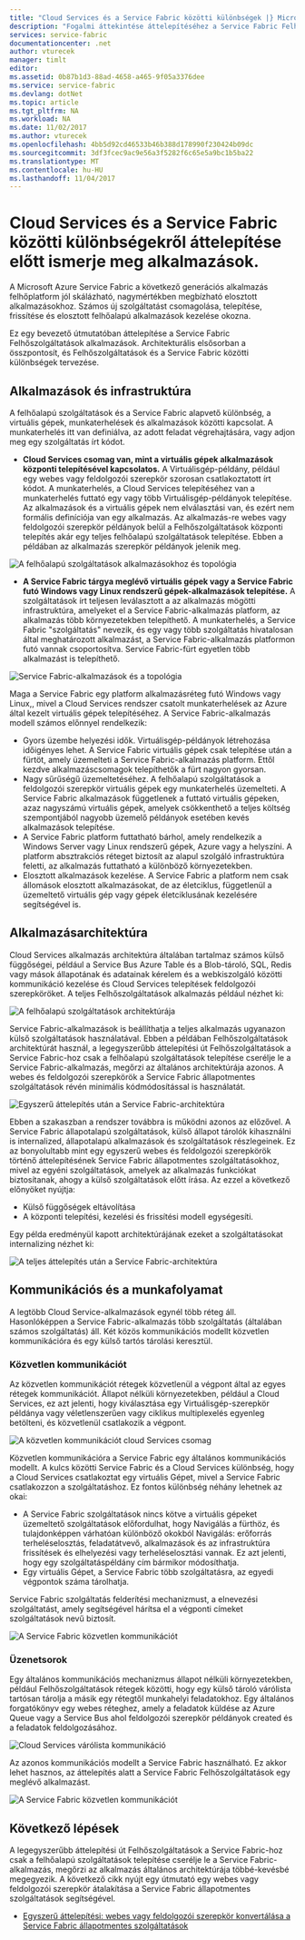 ```yaml
---
title: "Cloud Services és a Service Fabric közötti különbségek |} Microsoft Docs"
description: "Fogalmi áttekintése áttelepítéséhez a Service Fabric Felhőszolgáltatások alkalmazások."
services: service-fabric
documentationcenter: .net
author: vturecek
manager: timlt
editor: 
ms.assetid: 0b87b1d3-88ad-4658-a465-9f05a3376dee
ms.service: service-fabric
ms.devlang: dotNet
ms.topic: article
ms.tgt_pltfrm: NA
ms.workload: NA
ms.date: 11/02/2017
ms.author: vturecek
ms.openlocfilehash: 4bb5d92cd46533b46b388d178990f230424b09dc
ms.sourcegitcommit: 3df3fcec9ac9e56a3f5282f6c65e5a9bc1b5ba22
ms.translationtype: MT
ms.contentlocale: hu-HU
ms.lasthandoff: 11/04/2017
---
```

# <a name="learn-about-the-differences-between-cloud-services-and-service-fabric-before-migrating-applications"></a>Cloud Services és a Service Fabric közötti különbségekről áttelepítése előtt ismerje meg alkalmazások.
A Microsoft Azure Service Fabric a következő generációs alkalmazás felhőplatform jól skálázható, nagymértékben megbízható elosztott alkalmazásokhoz. Számos új szolgáltatást csomagolása, telepítése, frissítése és elosztott felhőalapú alkalmazások kezelése okozna. 

Ez egy bevezető útmutatóban áttelepítése a Service Fabric Felhőszolgáltatások alkalmazások. Architekturális elsősorban a összpontosít, és Felhőszolgáltatások és a Service Fabric közötti különbségek tervezése.

## <a name="applications-and-infrastructure"></a>Alkalmazások és infrastruktúra
A felhőalapú szolgáltatások és a Service Fabric alapvető különbség, a virtuális gépek, munkaterhelések és alkalmazások közötti kapcsolat. A munkaterhelés itt van definiálva, az adott feladat végrehajtására, vagy adjon meg egy szolgáltatás írt kódot.

* **Cloud Services csomag van, mint a virtuális gépek alkalmazások központi telepítésével kapcsolatos.** A Virtuálisgép-példány, például egy webes vagy feldolgozói szerepkör szorosan csatlakoztatott írt kódot. A munkaterhelés, a Cloud Services telepítéséhez van a munkaterhelés futtató egy vagy több Virtuálisgép-példányok telepítése. Az alkalmazások és a virtuális gépek nem elválasztási van, és ezért nem formális definíciója van egy alkalmazás. Az alkalmazás-re webes vagy feldolgozói szerepkör példányok belül a Felhőszolgáltatások központi telepítés akár egy teljes felhőalapú szolgáltatások telepítése. Ebben a példában az alkalmazás szerepkör példányok jelenik meg.

![A felhőalapú szolgáltatások alkalmazásokhoz és topológia][1]

* **A Service Fabric tárgya meglévő virtuális gépek vagy a Service Fabric futó Windows vagy Linux rendszerű gépek-alkalmazások telepítése.** A szolgáltatások írt teljesen leválasztott a az alkalmazás mögötti infrastruktúra, amelyeket el a Service Fabric-alkalmazás platform, az alkalmazás több környezetekben telepíthető. A munkaterhelés, a Service Fabric "szolgáltatás" nevezik, és egy vagy több szolgáltatás hivatalosan által meghatározott alkalmazást, a Service Fabric-alkalmazás platformon futó vannak csoportosítva. Service Fabric-fürt egyetlen több alkalmazást is telepíthető.

![Service Fabric-alkalmazások és a topológia][2]

Maga a Service Fabric egy platform alkalmazásréteg futó Windows vagy Linux,, mivel a Cloud Services rendszer csatolt munkaterhelések az Azure által kezelt virtuális gépek telepítéséhez.
A Service Fabric-alkalmazás modell számos előnnyel rendelkezik:

* Gyors üzembe helyezési idők. Virtuálisgép-példányok létrehozása időigényes lehet. A Service Fabric virtuális gépek csak telepítése után a fürtöt, amely üzemelteti a Service Fabric-alkalmazás platform. Ettől kezdve alkalmazáscsomagok telepíthetők a fürt nagyon gyorsan.
* Nagy sűrűségű üzemeltetéséhez. A felhőalapú szolgáltatások a feldolgozói szerepkör virtuális gépek egy munkaterhelés üzemelteti. A Service Fabric alkalmazások függetlenek a futtató virtuális gépeken, azaz nagyszámú virtuális gépek, amelyek csökkenthető a teljes költség szempontjából nagyobb üzemelő példányok esetében kevés alkalmazások telepítése.
* A Service Fabric platform futtatható bárhol, amely rendelkezik a Windows Server vagy Linux rendszerű gépek, Azure vagy a helyszíni. A platform absztrakciós réteget biztosít az alapul szolgáló infrastruktúra feletti, az alkalmazás futtatható a különböző környezetekben. 
* Elosztott alkalmazások kezelése. A Service Fabric a platform nem csak állomások elosztott alkalmazásokat, de az életciklus, függetlenül a üzemeltető virtuális gép vagy gépek életciklusának kezelésére segítségével is.

## <a name="application-architecture"></a>Alkalmazásarchitektúra
Cloud Services alkalmazás architektúra általában tartalmaz számos külső függőségei, például a Service Bus Azure Table és a Blob-tároló, SQL, Redis vagy mások állapotának és adatainak kérelem és a webkiszolgáló közötti kommunikáció kezelése és Cloud Services telepítések feldolgozói szerepköröket. A teljes Felhőszolgáltatások alkalmazás például nézhet ki:  

![A felhőalapú szolgáltatások architektúrája][9]

Service Fabric-alkalmazások is beállíthatja a teljes alkalmazás ugyanazon külső szolgáltatások használatával. Ebben a példában Felhőszolgáltatások architektúrát használ, a legegyszerűbb áttelepítési út Felhőszolgáltatások a Service Fabric-hoz csak a felhőalapú szolgáltatások telepítése cserélje le a Service Fabric-alkalmazás, megőrzi az általános architektúrája azonos. A webes és feldolgozói szerepkörök a Service Fabric állapotmentes szolgáltatások révén minimális kódmódosítással is használatát.

![Egyszerű áttelepítés után a Service Fabric-architektúra][10]

Ebben a szakaszban a rendszer továbbra is működni azonos az előzővel. A Service Fabric állapotalapú szolgáltatások, külső állapot tárolók kihasználni is internalized, állapotalapú alkalmazások és szolgáltatások részlegeinek. Ez az bonyolultabb mint egy egyszerű webes és feldolgozói szerepkörök történő áttelepítésének Service Fabric állapotmentes szolgáltatásokhoz, mivel az egyéni szolgáltatások, amelyek az alkalmazás funkciókat biztosítanak, ahogy a külső szolgáltatások előtt írása. Az ezzel a következő előnyöket nyújtja: 

* Külső függőségek eltávolítása 
* A központi telepítési, kezelési és frissítési modell egységesíti. 

Egy példa eredményül kapott architektúrájának ezeket a szolgáltatásokat internalizing nézhet ki:

![A teljes áttelepítés után a Service Fabric-architektúra][11]

## <a name="communication-and-workflow"></a>Kommunikációs és a munkafolyamat
A legtöbb Cloud Service-alkalmazások egynél több réteg áll. Hasonlóképpen a Service Fabric-alkalmazás több szolgáltatás (általában számos szolgáltatás) áll. Két közös kommunikációs modellt közvetlen kommunikációra és egy külső tartós tárolási keresztül.

### <a name="direct-communication"></a>Közvetlen kommunikációt
Az közvetlen kommunikációt rétegek közvetlenül a végpont által az egyes rétegek kommunikációt. Állapot nélküli környezetekben, például a Cloud Services, ez azt jelenti, hogy kiválasztása egy Virtuálisgép-szerepkör példánya vagy véletlenszerűen vagy ciklikus multiplexelés egyenleg betölteni, és közvetlenül csatlakozik a végpont.

![A közvetlen kommunikációt cloud Services csomag][5]

 Közvetlen kommunikációra a Service Fabric egy általános kommunikációs modellt. A kulcs közötti Service Fabric és a Cloud Services különbség, hogy a Cloud Services csatlakoztat egy virtuális Gépet, mivel a Service Fabric csatlakozzon a szolgáltatáshoz. Ez fontos különbség néhány lehetnek az okai:

* A Service Fabric szolgáltatások nincs kötve a virtuális gépeket üzemeltető szolgáltatások előfordulhat, hogy Navigálás a fürthöz, és tulajdonképpen várhatóan különböző okokból Navigálás: erőforrás terheléselosztás, feladatátvevő, alkalmazások és az infrastruktúra frissítések és elhelyezési vagy terheléselosztási vannak. Ez azt jelenti, hogy egy szolgáltatáspéldány cím bármikor módosíthatja. 
* Egy virtuális Gépet, a Service Fabric több szolgáltatásra, az egyedi végpontok száma tárolhatja.

Service Fabric szolgáltatás felderítési mechanizmust, a elnevezési szolgáltatást, amely segítségével hárítsa el a végponti címeket szolgáltatások nevű biztosít. 

![A Service Fabric közvetlen kommunikációt][6]

### <a name="queues"></a>Üzenetsorok
Egy általános kommunikációs mechanizmus állapot nélküli környezetekben, például Felhőszolgáltatások rétegek közötti, hogy egy külső tároló várólista tartósan tárolja a másik egy rétegtől munkahelyi feladatokhoz. Egy általános forgatókönyv egy webes réteghez, amely a feladatok küldése az Azure Queue vagy a Service Bus ahol feldolgozói szerepkör példányok created és a feladatok feldolgozásához.

![Cloud Services várólista kommunikáció][7]

Az azonos kommunikációs modellt a Service Fabric használható. Ez akkor lehet hasznos, az áttelepítés alatt a Service Fabric Felhőszolgáltatások egy meglévő alkalmazást. 

![A Service Fabric közvetlen kommunikációt][8]

## <a name="next-steps"></a>Következő lépések
A legegyszerűbb áttelepítési út Felhőszolgáltatások a Service Fabric-hoz csak a felhőalapú szolgáltatások telepítése cserélje le a Service Fabric-alkalmazás, megőrzi az alkalmazás általános architektúrája többé-kevésbé megegyezik. A következő cikk nyújt egy útmutató egy webes vagy feldolgozói szerepkör átalakítása a Service Fabric állapotmentes szolgáltatások segítségével.

* [Egyszerű áttelepítési: webes vagy feldolgozói szerepkör konvertálása a Service Fabric állapotmentes szolgáltatások](service-fabric-cloud-services-migration-worker-role-stateless-service.md)

<!--Image references-->
[1]: ./media/service-fabric-cloud-services-migration-differences/topology-cloud-services.png
[2]: ./media/service-fabric-cloud-services-migration-differences/topology-service-fabric.png
[5]: ./media/service-fabric-cloud-services-migration-differences/cloud-service-communication-direct.png
[6]: ./media/service-fabric-cloud-services-migration-differences/service-fabric-communication-direct.png
[7]: ./media/service-fabric-cloud-services-migration-differences/cloud-service-communication-queues.png
[8]: ./media/service-fabric-cloud-services-migration-differences/service-fabric-communication-queues.png
[9]: ./media/service-fabric-cloud-services-migration-differences/cloud-services-architecture.png
[10]: ./media/service-fabric-cloud-services-migration-differences/service-fabric-architecture-simple.png
[11]: ./media/service-fabric-cloud-services-migration-differences/service-fabric-architecture-full.png
